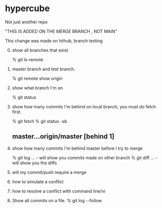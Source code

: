 # hypercube
Not just another repo

"THIS IS ADDED ON THE MERGE BRANCH , NOT MAIN"

This change was made on hithub, branch testing

0. show all branches that exist

	% git ls-remote

1. master branch and test branch.

	% git remote show origin

2. show what branch I'm on

	% git status

3. show how many commits I'm behind on local branch, you must do fetch first.
	
	% git fetch 
	% git status -sb

	## master...origin/master [behind 1]


4. show how many commits I'm behind master before I try to merge

	% git log ...<OTHER BRANCH NAME> - will show you commits made on other branch
	% git diff ...<OTHER BRANCH NAME> - will show you the diffs

5. will my commit/push require a merge

6. how to simulate a conflict

7. how to resolve a conflict with command line/vi

8. Show all commits on a file.
	% git log --follow <FILENAME>

